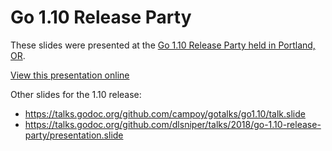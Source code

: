 # Go 1.10 Release Party

These slides were presented at the [Go 1.10 Release Party held in Portland,
OR](https://www.meetup.com/PDX-Go/events/248938586/).

[View this presentation online](https://talks.godoc.org/github.com/rhcarvalho/talks/2018/04-24%20Go%201.10%20Release%20Party/presentation.slide)

Other slides for the 1.10 release:

- https://talks.godoc.org/github.com/campoy/gotalks/go1.10/talk.slide
- https://talks.godoc.org/github.com/dlsniper/talks/2018/go-1.10-release-party/presentation.slide
